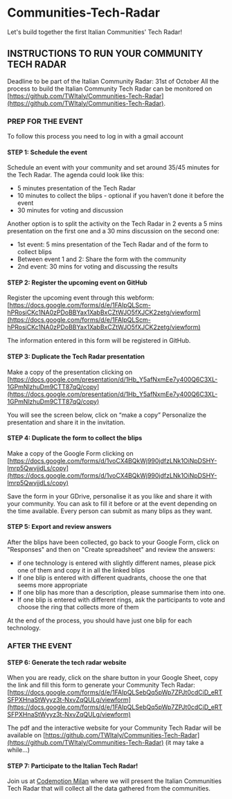 # Communities-Tech-Radar

Let's build together the first Italian Communities' Tech Radar!

## INSTRUCTIONS TO RUN YOUR COMMUNITY TECH RADAR

Deadline to be part of the Italian Community Radar: 31st of October
All the process to build the Italian Community Tech Radar can be monitored on [https://github.com/TWItaly/Communities-Tech-Radar](https://github.com/TWItaly/Communities-Tech-Radar).

### PREP FOR THE EVENT

To follow this process you need to log in with a gmail account

#### STEP 1: Schedule the event

Schedule an event with your community and set around 35/45 minutes for the Tech Radar.
The agenda could look like this:
- 5 minutes presentation of the Tech Radar
- 10 minutes to collect the blips - optional if you haven’t done it before the event
- 30 minutes for voting and discussion

Another option is to split the activity on the Tech Radar in 2 events a 5 mins presentation on the first one and a 30 mins discussion on the second one:
- 1st event: 5 mins presentation of the Tech Radar and of the form to collect blips
- Between event 1 and 2: Share the form with the community
- 2nd event: 30 mins for voting and discussing the results

#### STEP 2: Register the upcoming event on GitHub

Register the upcoming event through this webform: [https://docs.google.com/forms/d/e/1FAIpQLScm-hPRosiCKc1NA0zPDoBBYax1XabBxCZtWJO5fXJCK2zetg/viewform](https://docs.google.com/forms/d/e/1FAIpQLScm-hPRosiCKc1NA0zPDoBBYax1XabBxCZtWJO5fXJCK2zetg/viewform)

The information entered in this form will be registered in GitHub.

#### STEP 3: Duplicate the Tech Radar presentation

Make a copy of the presentation clicking on [https://docs.google.com/presentation/d/1Hb_Y5afNxmEe7y400Q6C3XL-1GPmNlzhuDm9CTT87qQ/copy](https://docs.google.com/presentation/d/1Hb_Y5afNxmEe7y400Q6C3XL-1GPmNlzhuDm9CTT87qQ/copy)

You will see the screen below, click on “make a copy”
Personalize the presentation and share it in the invitation.

#### STEP 4: Duplicate the form to collect the blips

Make a copy of the Google Form clicking on [https://docs.google.com/forms/d/1voCX4BQkWj990jdfzLNk1OiNpDSHY-lmrp5QwvjjdLs/copy](https://docs.google.com/forms/d/1voCX4BQkWj990jdfzLNk1OiNpDSHY-lmrp5QwvjjdLs/copy)

Save the form in your GDrive, personalise it as you like and share it with your community. 
You can ask to fill it before or at the event depending on the time available. Every person can submit as many blips as they want.

#### STEP 5: Export and review answers

After the blips have been collected, go back to your Google Form, click on "Responses" and then on "Create spreadsheet" and review the answers:

* if one technology is entered with slightly different names, please pick one of them and copy it in all the linked blips
* If one blip is entered with different quadrants, choose the one that seems more appropriate
* If one blip has more than a description, please summarise them into one.
* If one blip is entered with different rings, ask the participants to vote and choose the ring that collects more of them

At the end of the process, you should have just one blip for each technology.

### AFTER THE EVENT

#### STEP 6: Generate the tech radar website

When you are ready, click on the share button in your Google Sheet, copy the link and fill this form to generate your Community Tech Radar: [https://docs.google.com/forms/d/e/1FAIpQLSebQq5pWp7ZPJt0cdCiD_eRTSFPXHnaStWyyz3t-NxvZqQULg/viewform](https://docs.google.com/forms/d/e/1FAIpQLSebQq5pWp7ZPJt0cdCiD_eRTSFPXHnaStWyyz3t-NxvZqQULg/viewform)

The pdf and the interactive website for your Community Tech Radar will be available on [https://github.com/TWItaly/Communities-Tech-Radar](https://github.com/TWItaly/Communities-Tech-Radar) (it may take a while...)

#### STEP 7: Participate to the Italian Tech Radar!

Join us at [Codemotion Milan](https://milan2018.codemotionworld.com) where we will present the  Italian Communities Tech Radar that will collect all the data gathered from the communities.
